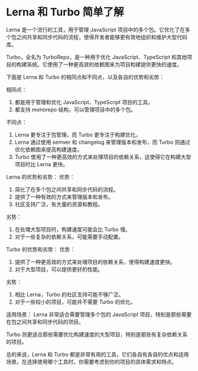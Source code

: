 # Lerna 和 Turbo 简单了解

Lerna 是一个流行的工具，用于管理 JavaScript 项目中的多个包。它优化了在多个包之间共享和同步代码的流程，使得开发者能够更有效地组织和维护大型代码库。

Turbo，全名为 TurboRepo，是一种用于优化 JavaScript、TypeScript 和其他项目的构建系统。它使用了一种更高效的依赖图来为项目构建提供更快的速度。

下面是 Lerna 和 Turbo 的相同点和不同点，以及各自的优势和劣势：

相同点：
1. 都是用于管理和优化 JavaScript、TypeScript 项目的工具。
2. 都支持 monorepo 结构，可以管理项目中的多个包。

不同点：
1. Lerna 更专注于包管理，而 Turbo 更专注于构建优化。
2. Lerna 通过使用 semver 和 changelog 来管理版本和发布，而 Turbo 则通过优化依赖图来提高构建速度。
3. Turbo 使用了一种更高效的方式来处理项目的依赖关系，这使得它在构建大型项目时比 Lerna 更快。

Lerna 的优势和劣势：
优势：
1. 简化了在多个包之间共享和同步代码的流程。
2. 提供了一种有效的方式来管理版本和发布。
3. 社区支持广泛，有大量的资源和教程。

劣势：
1. 在处理大型项目时，构建速度可能会比 Turbo 慢。
2. 对于一些复杂的依赖关系，可能需要手动配置。

Turbo 的优势和劣势：
优势：
1. 提供了一种更高效的方式来处理项目的依赖关系，使得构建速度更快。
2. 对于大型项目，可以提供更好的性能。

劣势：
1. 相比 Lerna，Turbo 的社区支持可能不够广泛。
2. 对于一些较小的项目，可能并不需要 Turbo 的优化。

适用场景：
Lerna 非常适合需要管理多个包的 JavaScript 项目，特别是那些需要在包之间共享和同步代码的项目。

Turbo 则更适合那些需要优化构建速度的大型项目，特别是那些有复杂依赖关系的项目。

总的来说，Lerna 和 Turbo 都是非常有用的工具，它们各自有各自的优点和适用场景。在选择使用哪个工具时，你需要考虑到你的项目的具体需求和特点。